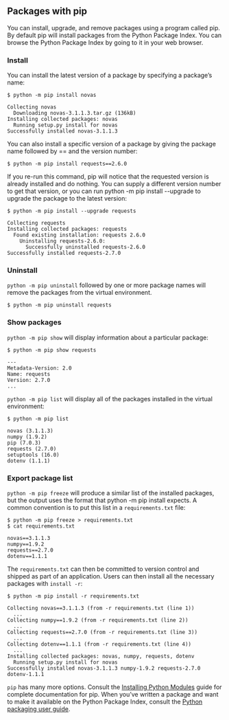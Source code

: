 ## Packages with pip

You can install, upgrade, and remove packages using a program called pip. By default pip will install packages from the Python Package Index. You can browse the Python Package Index by going to it in your web browser.

### Install

You can install the latest version of a package by specifying a package’s name:

```
$ python -m pip install novas

Collecting novas
  Downloading novas-3.1.1.3.tar.gz (136kB)
Installing collected packages: novas
  Running setup.py install for novas
Successfully installed novas-3.1.1.3
```

You can also install a specific version of a package by giving the package name followed by == and the version number:

```
$ python -m pip install requests==2.6.0
```

If you re-run this command, pip will notice that the requested version is already installed and do nothing. You can supply a different version number to get that version, or you can run python -m pip install --upgrade to upgrade the package to the latest version:

```
$ python -m pip install --upgrade requests

Collecting requests
Installing collected packages: requests
  Found existing installation: requests 2.6.0
    Uninstalling requests-2.6.0:
      Successfully uninstalled requests-2.6.0
Successfully installed requests-2.7.0
```

### Uninstall

```python -m pip uninstall``` followed by one or more package names will remove the packages from the virtual environment.

```
$ python -m pip uninstall requests
```

### Show packages

```python -m pip show``` will display information about a particular package:

```
$ python -m pip show requests

---
Metadata-Version: 2.0
Name: requests
Version: 2.7.0
...
```

```python -m pip list``` will display all of the packages installed in the virtual environment:

```
$ python -m pip list

novas (3.1.1.3)
numpy (1.9.2)
pip (7.0.3)
requests (2.7.0)
setuptools (16.0)
dotenv (1.1.1)
```

### Export package list

```python -m pip freeze``` will produce a similar list of the installed packages, but the output uses the format that python -m pip install expects. A common convention is to put this list in a ```requirements.txt``` file:

```
$ python -m pip freeze > requirements.txt
$ cat requirements.txt

novas==3.1.1.3
numpy==1.9.2
requests==2.7.0
dotenv==1.1.1
```

The ```requirements.txt``` can then be committed to version control and shipped as part of an application. Users can then install all the necessary packages with ```install -r```:

```
$ python -m pip install -r requirements.txt

Collecting novas==3.1.1.3 (from -r requirements.txt (line 1))
  ...
Collecting numpy==1.9.2 (from -r requirements.txt (line 2))
  ...
Collecting requests==2.7.0 (from -r requirements.txt (line 3))
  ...
Collecting dotenv==1.1.1 (from -r requirements.txt (line 4))
  ...
Installing collected packages: novas, numpy, requests, dotenv
  Running setup.py install for novas
Successfully installed novas-3.1.1.3 numpy-1.9.2 requests-2.7.0 dotenv-1.1.1
```

```pip``` has many more options. Consult the [Installing Python Modules](https://docs.python.org/3/installing/index.html#installing-index) guide for complete documentation for pip. When you’ve written a package and want to make it available on the Python Package Index, consult the [Python packaging user guide](https://packaging.python.org/en/latest/tutorials/packaging-projects/).
